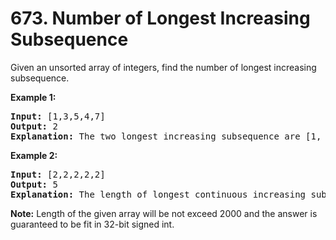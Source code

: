 <h1>673. Number of Longest Increasing Subsequence</h1>
<div><p>
Given an unsorted array of integers, find the number of longest increasing subsequence.
</p>

<p><b>Example 1:</b><br>
</p><pre><b>Input:</b> [1,3,5,4,7]
<b>Output:</b> 2
<b>Explanation:</b> The two longest increasing subsequence are [1, 3, 4, 7] and [1, 3, 5, 7].
</pre>
<p></p>

<p><b>Example 2:</b><br>
</p><pre><b>Input:</b> [2,2,2,2,2]
<b>Output:</b> 5
<b>Explanation:</b> The length of longest continuous increasing subsequence is 1, and there are 5 subsequences' length is 1, so output 5.
</pre>
<p></p>

<p><b>Note:</b>
Length of the given array will be not exceed 2000 and the answer is guaranteed to be fit in 32-bit signed int.
</p></div>